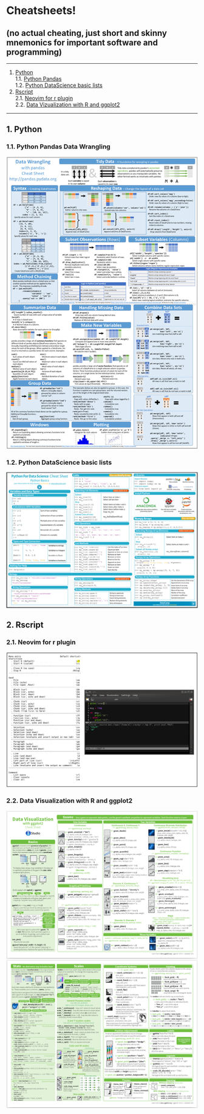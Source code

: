 # Cheatsheets!  

## (no actual cheating, just short and skinny mnemonics for important software and programming)

- - -
1. [Python](#python)  
1.1. [Python Pandas](#python_pandas)  
1.2. [Python DataScience basic lists](#python_data_science_basic_lists)  
2. [Rscript](#rscript)  
2.1. [Neovim for r plugin](#neovim_for_r_plugin)  
2.2. [Data Vizualization with R and ggplot2](#data_viz_r_and_ggplot2)  
- - -

<a name="python"></a>
## 1\.  Python

<a name="python_pandas"></a>
### 1.1\. Python Pandas Data Wrangling

![Alt text](./python_pandas_cheatsheet.png?raw=true "")


<a name="python_data_science_basic_lists"></a>
### 1.2\. Python DataScience basic lists
![Alt text](./python_data_science_cheatsheet.png?raw=true "")

<a name="rscript"></a>
## 2\. Rscript

<a name="neovim_for_r_plugin"></a>
### 2.1\. Neovim for r plugin
![Alt text](./neovim_for_r_plugin_code_cheatsheet.png?raw=true "")

<a name="data_viz_r_and_ggplot2"></a>
### 2.2\. Data Visualization with R and ggplot2
![Alt text](data_viz_r_and_ggplot2_part1.png/?raw=true "")
![Alt text](data_viz_r_and_ggplot2_part2.png/?raw=true "")

